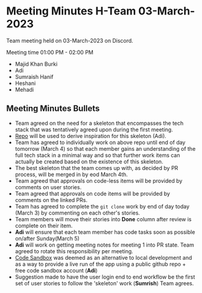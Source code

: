 # Meeting Minutes H-Team 03-March-2023

Team meeting held on 03-March-2023 on Discord.

Meeting time 01:00 PM - 02:00 PM

- Majid Khan Burki
- Adi
- Sumraish Hanif
- Heshani
- Mehadi

## Meeting Minutes Bullets

- Team agreed on the need for a skeleton that encompasses the tech stack that was tentatively agreed upon during the first meeting.
- [Repo](https://github.com/danybeltran/nextjs-typescript-and-mongodb) will be used to derive inspiration for this skeleton (Adi).
- Team has agreed to individually work on above repo until end of day tomorrow (March 4) so that each member gains an understanding of the full tech stack in a minimal way and so that further work items can actually be created based on the existence of this skeleton.
- The best skeleton that the team comes up with, as decided by PR process, will be merged in by eod March 4th.
- Team agreed that approvals on code-less items will be provided by comments on user stories.
- Team agreed that approvals on code items will be provided by comments on the linked PRs.
- Team has agreed to complete the `git clone` work by end of day today (March 3) by commenting on each other's stories.
- Team members will move their stories into **Done** column after review is complete on their item.
- **Adi** will ensure that each team member has code tasks soon as possible on/after Sunday(March 5)
- **Adi** will work on getting meeting notes for meeting 1 into PR state. Team agreed to rotate this responsibility per meeting.
- [Code Sandbox](https://codesandbox.io/) was deemed as an alternative to local development and as a way to provide a live run of the app using a public github repo + free code sandbox account (**Adi**)
- Suggestion made to have the user login end to end workflow be the first set of user stories to follow the 'skeleton' work (**Sumrish**) Team agrees.
